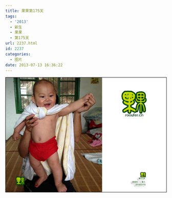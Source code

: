 ```yaml
---
title: 果果第175天
tags:
  - '2013'
  - 新生
  - 果果
  - 第175天
url: 2237.html
id: 2237
categories:
  - 图片
date: 2013-07-13 16:36:22
---
```


[![](/images/uploads/2013/07/果果第175天-2.jpg "果果第175天-2")](/images/uploads/2013/07/果果第175天-2.jpg)
